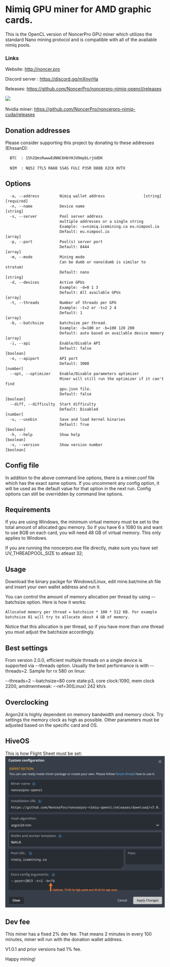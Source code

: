 # Nimiq GPU miner for AMD graphic cards.

This is the OpenCL version of NoncerPro GPU miner which utilizes the standard Nano mining protocol and is compatible with all of the available nimiq pools.

### Links 

Website: http://noncer.pro

Discord server : https://discord.gg/mXnyrHa

Releases: https://github.com/NoncerPro/noncerpro-nimiq-opencl/releases 

![](https://img.shields.io/github/downloads/NoncerPro/noncerpro-nimiq-opencl/total.svg?style=plastic)

Nvidia miner: https://github.com/NoncerPro/noncerpro-nimiq-cuda/releases

Donation addresses
-------------------

Please consider supporting this project by donating to these addresses (EhssanD):

	  BTC  : 15h2QmsRwwwEdNNC6HbYHJU9mpbLrjUdDK

      NIM  : NQ52 7TL5 RA6B SSAS FULC P3SR D88B X2CK 0VTX


Options
------------------------------------------
```
  -a, --address         Nimiq wallet address                 [string] [required]
  -n, --name            Device name                                     [string]
  -s, --server          Pool server address
                        multiple addresses or a single string
                        Example: -s=nimiq.icemining.ca eu.nimpool.io
                        Default: eu.nimpool.io                           [array]
  -p, --port            Pool(s) server port
                        Default: 8444                                    [array]
  -m, --mode            Mining mode
                        Can be dumb or nano(dumb is similar to stratum)
                        Default: nano                                   [string]
  -d, --devices         Active GPUs
                        Example: -d=0 1 3
                        Default: All available GPUs                      [array]
  -t, --threads         Number of threads per GPU
                        Example: -t=2 or -t=2 2 4
                        Default: 1                                       [array]
  -b, --batchsize       batchsize per thread.
                        Example: -b=100 or -b=100 120 200
                        Default: auto based on available device memory   [array]
  -i, --api             Enable/Disable API
                        Default: false                                 [boolean]
  -o, --apiport         API port
                        Default: 3000                                   [number]
  --opt, --optimizer    Enable/Disable parameters optimizer
                        Miner will still run the optimizer if it can't find
                        gpu.json file.
                        Default: false                                 [boolean]
  --diff, --difficulty  Start difficulty
                        Default: Disabled                               [number]
  -u, --usebin          Save and load kernel binaries
                        Default: True                                  [boolean]
  -h, --help            Show help                                      [boolean]
  -v, --version         Show version number                            [boolean]
```

Config file
------------------------------------------
In addition to the above command line options, there is a miner.conf file which has the exact same options. If you uncomment any config option, it will be used as the default value for that option in the next run. Config options can still be overridden by command line options.


Requirements
------------------------------------------
If you are using Windows, the minimum virtual memory must be set to the total amount of allocated gpu memory. So if you have 6 x 1080 tis and want to use 8GB on each card, you will need 48 GB of virtual memory. This only applies to Windows.

If you are running the noncerpro.exe file directly, make sure you have set UV_THREADPOOL_SIZE to atleast 32;

Usage
------------------------------------------
Download the binary packge for Windows/Linux, edit mine.bat/mine.sh file and insert your own wallet address and run it.

You can control the amount of memory allocation per thread by using --batchsize option. Here is how it works:

    Allocated memory per thread = batchsize * 100 * 512 KB. For example batchsize 81 will try to allocate about 4 GB of memory.

Notice that this allocation is per thread, so if you have more than one thread you must adjust the batchsize accordingly.
    
    
Best settings
------------------------------------------
From version 2.0.0, efficient multiple threads on a single device is supported via --threads option. Usually the best performance is with --threads=2. Sample for rx 580 on linux:

--threads=2 --batchsize=80
core state:p3, core clock:1090, mem clock 2200, amdmemtweak: --ref=30(Linux)
242 kh/s

Overclocking
------------------------------------------
Argon2d is highly dependent on memory bandwidth and memory clock. Try settings the memory clock as high as possible. Other parameters must be adjusted based on the specific card and OS.

HiveOS
------------------------------------------
This is how Flight Sheet must be set:
![HiveOS](https://github.com/NoncerPro/noncerpro-nimiq-opencl/blob/master/amd-flightsheet.png?raw=true)


Dev fee
------------------------------------------
This miner has a fixed 2% dev fee. That means 2 minutes in every 100 minutes, miner will run with the donation wallet address. 

V1.0.1 and prior versions had 1% fee.

Happy mining!
